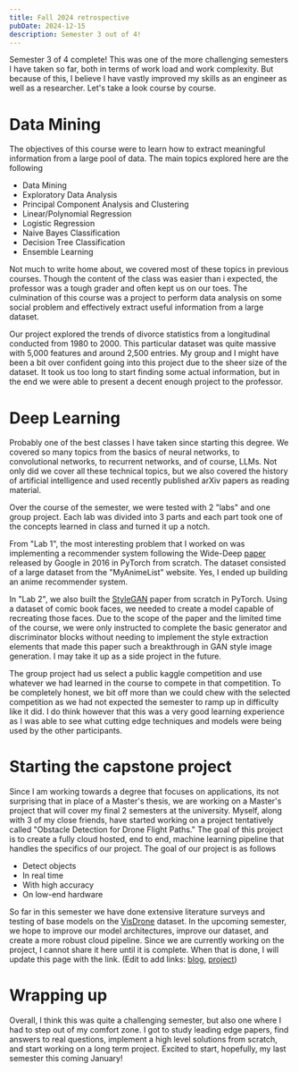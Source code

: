 ```yaml
---
title: Fall 2024 retrospective
pubDate: 2024-12-15
description: Semester 3 out of 4!
---
```


Semester 3 of 4 complete! This was one of the more challenging semesters I have
taken so far, both in terms of work load and work complexity. But because of
this, I believe I have vastly improved my skills as an engineer as well as a
researcher. Let's take a look course by course.

# Data Mining

The objectives of this course were to learn how to extract meaningful
information from a large pool of data. The main topics explored here are the
following

- Data Mining
- Exploratory Data Analysis
- Principal Component Analysis and Clustering
- Linear/Polynomial Regression
- Logistic Regression
- Naive Bayes Classification
- Decision Tree Classification
- Ensemble Learning

Not much to write home about, we covered most of these topics in previous
courses. Though the content of the class was easier than i expected, the
professor was a tough grader and often kept us on our toes. The culmination of
this course was a project to perform data analysis on some social problem and
effectively extract useful information from a large dataset.

Our project explored the trends of divorce statistics from a longitudinal
conducted from 1980 to 2000. This particular dataset was quite massive with
5,000 features and around 2,500 entries. My group and I might have been a bit
over confident going into this project due to the sheer size of the dataset. It
took us too long to start finding some actual information, but in the end we
were able to present a decent enough project to the professor.

# Deep Learning

Probably one of the best classes I have taken since starting this degree. We
covered so many topics from the basics of neural networks, to convolutional
networks, to recurrent networks, and of course, LLMs. Not only did we cover all
these technical topics, but we also covered the history of artificial
intelligence and used recently published arXiv papers as reading material.

Over the course of the semester, we were tested with 2 "labs" and one group
project. Each lab was divided into 3 parts and each part took one of the
concepts learned in class and turned it up a notch.

From "Lab 1", the most interesting problem that I worked on was implementing a
recommender system following the Wide-Deep [paper](https://arxiv.org/abs/1606.07792) released by Google in 2016 in PyTorch
from scratch. The dataset consisted of a large dataset from the "MyAnimeList"
website. Yes, I ended up building an anime recommender system.

In "Lab 2", we also built the [StyleGAN](https://arxiv.org/abs/1812.04948) paper from scratch in PyTorch. Using a dataset of comic book faces, we needed
to create a model capable of recreating those faces. Due to the scope of the
paper and the limited time of the course, we were only instructed to complete
the basic generator and discriminator blocks without needing to implement the
style extraction elements that made this paper such a breakthrough in GAN style
image generation. I may take it up as a side project in the future.

The group project had us select a public kaggle competition and use whatever we
had learned in the course to compete in that competition. To be completely
honest, we bit off more than we could chew with the selected competition as we
had not expected the semester to ramp up in difficulty like it did. I do think
however that this was a very good learning experience as I was able to see what
cutting edge techniques and models were being used by the other participants.

# Starting the capstone project

Since I am working towards a degree that focuses on applications, its not
surprising that in place of a Master's thesis, we are working on a Master's
project that will cover my final 2 semesters at the university. Myself, along
with 3 of my close friends, have started working on a project tentatively
called "Obstacle Detection for Drone Flight Paths." The goal of this project is
to create a fully cloud hosted, end to end, machine learning pipeline that
handles the specifics of our project. The goal of our project is as follows

- Detect objects
- In real time
- With high accuracy
- On low-end hardware

So far in this semester we have done extensive literature surveys and testing
of base models on the [VisDrone](https://github.com/VisDrone/VisDrone-Dataset) dataset. In the upcoming semester, we hope to improve our model architectures,
improve our dataset, and create a more robust cloud pipeline. Since we are
currently working on the project, I cannot share it here until it is complete.
When that is done, I will update this page with the link. (Edit to add links: [blog](/blogs/i-guess-im-a-master-now/), [project](https://sjsu-msda-f24-team6-webportal.vercel.app/))

# Wrapping up

Overall, I think this was quite a challenging semester, but also one where I
had to step out of my comfort zone. I got to study leading edge papers, find
answers to real questions, implement a high level solutions from scratch, and
start working on a long term project. Excited to start, hopefully, my last
semester this coming January!
